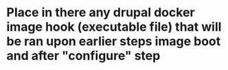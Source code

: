 # Place in there any drupal docker image hook (executable file) that will be ran upon earlier steps image boot and after "configure" step
